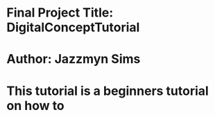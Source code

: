 # Final Project Title: DigitalConceptTutorial
# Author: Jazzmyn Sims 
# This tutorial is a beginners tutorial on how to 
